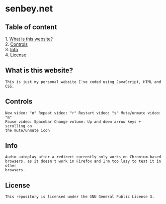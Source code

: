 <div>
  <h1>senbey.net</h1>

  <h2>Table of content</h2>

  <div>
    1. <a href="#what-is-this-website">What is this website?</a>
    <br />
    2. <a href="#controls">Controls</a>
    <br />
    3. <a href="#info">Info</a>
    <br />
    4. <a href="#license">License</a>
  </div>

  <div id="what-is-this-website">
    <h2>What is this website?</h2>

    This is just my personal website I've coded using JavaScript, HTML and CSS.
  </div>

  <div id="controls">
    <h2>Controls</h2>

    New video: "n" Repeat video: "r" Restart video: "s" Mute/unmute video: "m"
    Pause video: Spacebar Change volume: Up and down arrow keys + scrolling on
    the mute/unmute icon
  </div>

  <div id="info">
    <h2>Info</h2>

    Audio autoplay after a redirect currently only works on Chromium-based
    browsers, as it doesn't work in Firefox and I'm too lazy to test it in other
    browsers.
  </div>

  <div id="license">
    <h2>License</h2>

    This repository is licensed under the GNU General Public License 3.
  </div>
</div>
